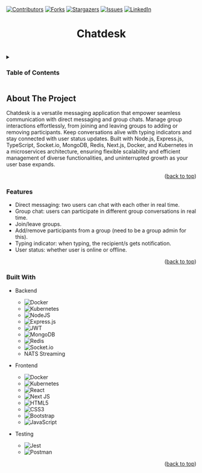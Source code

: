 <!-- Improved compatibility of back to top link: See: https://github.com/othneildrew/Best-README-Template/pull/73 -->
<a name="readme-top"></a>
<!--
*** Thanks for checking out the Best-README-Template. If you have a suggestion
*** that would make this better, please fork the repo and create a pull request
*** or simply open an issue with the tag "enhancement".
*** Don't forget to give the project a star!
*** Thanks again! Now go create something AMAZING! :D
-->



<!-- PROJECT SHIELDS -->
<!--
*** I'm using markdown "reference style" links for readability.
*** Reference links are enclosed in brackets [ ] instead of parentheses ( ).
*** See the bottom of this document for the declaration of the reference variables
*** for contributors-url, forks-url, etc. This is an optional, concise syntax you may use.
*** https://www.markdownguide.org/basic-syntax/#reference-style-links
-->
[![Contributors][contributors-shield]][contributors-url]
[![Forks][forks-shield]][forks-url]
[![Stargazers][stars-shield]][stars-url]
[![Issues][issues-shield]][issues-url]
[![LinkedIn][linkedin-shield]][linkedin-url]
<!-- [![MIT License][license-shield]][license-url] -->

# <h1 align="center">Chatdesk</h1>

<!-- PROJECT LOGO -->
<br />
<!-- <div align="center">
  <a href="https://github.com/Prithwish10/Chatdesk">
    <img src="images/Chatdesk_logo.png" alt="Logo" width="100" height="100">
  </a>
</div> -->

<!-- TABLE OF CONTENTS -->
<details>
  <summary><h3>Table of Contents</h3></summary>
  <ol>
    <li>
      <a href="#about-the-project">About The Project</a>
      <ul>
        <li><a href="#features">Features</a></li>
        <li><a href="#built-with">Built With</a></li>
        <!-- <li><a href="#how-the-services-work-together">How the services work together</a></li> -->
        <li><a href="#project-architecture">Project Architecture</a></li>
      </ul>
    </li>
    <li>
      <a href="#getting-started">Getting Started</a>
      <ul>
        <li><a href="#prerequisites">Prerequisites</a></li>
      </ul>
    </li>
<!--     <li><a href="#usage">Usage</a></li> -->
    <li><a href="#deployment">Deployment</a></li>
    <li><a href="#contributing">Contributing</a></li>
<!--     <li><a href="#license">License</a></li> -->
    <li><a href="#contact">Contact</a></li>
<!--     <li><a href="#acknowledgments">Acknowledgments</a></li> -->
  </ol>
</details>

<!-- ABOUT THE PROJECT -->
## About The Project

<!-- [![Product Name Screen Shot][product-screenshot]](https://example.com) -->

Chatdesk is a versatile messaging application that empower seamless communication with direct messaging and group chats. Manage group interactions effortlessly, from joining and leaving groups to adding or removing participants. Keep conversations alive with typing indicators and stay connected with user status updates. Built with Node.js, Express.js, TypeScript, Socket.io, MongoDB, Redis, Next.js, Docker, and Kubernetes in a microservices architecture, ensuring flexible scalability and efficient management of diverse functionalities, and uninterrupted growth as your user base expands.

<p align="right">(<a href="#readme-top">back to top</a>)</p>

### Features
* Direct messaging: two users can chat with each other in real time.
* Group chat: users can participate in different group conversations in real time.
* Join/leave groups.
* Add/remove participants from a group (need to be a group admin for this).
* Typing indicator: when typing, the recipient/s gets notification.
* User status: whether user is online or offline.

<p align="right">(<a href="#readme-top">back to top</a>)</p>

### Built With

* Backend
  
  * ![Docker](https://img.shields.io/badge/docker-%230db7ed.svg?style=for-the-badge&logo=docker&logoColor=white)
  * ![Kubernetes](https://img.shields.io/badge/kubernetes-%23326ce5.svg?style=for-the-badge&logo=kubernetes&logoColor=white)
  * ![NodeJS](https://img.shields.io/badge/node.js-6DA55F?style=for-the-badge&logo=node.js&logoColor=white)
  * ![Express.js](https://img.shields.io/badge/express.js-%23404d59.svg?style=for-the-badge&logo=express&logoColor=%2361DAFB)
  * ![JWT](https://img.shields.io/badge/JWT-black?style=for-the-badge&logo=JSON%20web%20tokens)
  * ![MongoDB](https://img.shields.io/badge/MongoDB-%234ea94b.svg?style=for-the-badge&logo=mongodb&logoColor=white)
  * ![Redis](https://img.shields.io/badge/redis-%23DD0031.svg?style=for-the-badge&logo=redis&logoColor=white)
  * ![Socket.io](https://img.shields.io/badge/Socket.io-black?style=for-the-badge&logo=socket.io&badgeColor=010101)
  * NATS Streaming
* Frontend
  
  * ![Docker](https://img.shields.io/badge/docker-%230db7ed.svg?style=for-the-badge&logo=docker&logoColor=white)
  * ![Kubernetes](https://img.shields.io/badge/kubernetes-%23326ce5.svg?style=for-the-badge&logo=kubernetes&logoColor=white)
  * ![React](https://img.shields.io/badge/react-%2320232a.svg?style=for-the-badge&logo=react&logoColor=%2361DAFB)
  * ![Next JS](https://img.shields.io/badge/Next-black?style=for-the-badge&logo=next.js&logoColor=white)
  * ![HTML5](https://img.shields.io/badge/html5-%23E34F26.svg?style=for-the-badge&logo=html5&logoColor=white)
  * ![CSS3](https://img.shields.io/badge/css3-%231572B6.svg?style=for-the-badge&logo=css3&logoColor=white)
  * ![Bootstrap](https://img.shields.io/badge/bootstrap-%238511FA.svg?style=for-the-badge&logo=bootstrap&logoColor=white)
  * ![JavaScript](https://img.shields.io/badge/javascript-%23323330.svg?style=for-the-badge&logo=javascript&logoColor=%23F7DF1E)
* Testing
  
  * ![Jest](https://img.shields.io/badge/-jest-%23C21325?style=for-the-badge&logo=jest&logoColor=white)
  * ![Postman](https://img.shields.io/badge/Postman-FF6C37?style=for-the-badge&logo=postman&logoColor=white)

<p align="right">(<a href="#readme-top">back to top</a>)</p>

<!-- MARKDOWN LINKS & IMAGES -->
<!-- https://www.markdownguide.org/basic-syntax/#reference-style-links -->
[contributors-shield]: https://img.shields.io/github/contributors/Prithwish10/Chatdesk.svg?style=for-the-badge
[contributors-url]: https://github.com/Prithwish10/Chatdesk/graphs/contributors
[forks-shield]: https://img.shields.io/github/forks/Prithwish10/Chatdesk.svg?style=for-the-badge
[forks-url]: https://github.com/Prithwish10/Chatdesk/network/members
[stars-shield]: https://img.shields.io/github/stars/Prithwish10/Chatdesk.svg?style=for-the-badge
[stars-url]: https://github.com/Prithwish10/Chatdesk/stargazers
[issues-shield]: https://img.shields.io/github/issues/Prithwish10/Chatdesk.svg?style=for-the-badge
[issues-url]: https://github.com/Prithwish10/Chatdesk/issues
[license-shield]: https://img.shields.io/github/license/Prithwish10/Chatdesk.svg?style=for-the-badge
[license-url]: https://github.com/othneildrew/Best-README-Template/blob/master/LICENSE.txt
[linkedin-shield]: https://img.shields.io/badge/-LinkedIn-black.svg?style=for-the-badge&logo=linkedin&colorB=555
[linkedin-url]: https://www.linkedin.com/in/prithwishdas60/
[product-screenshot]: images/screenshot.png
